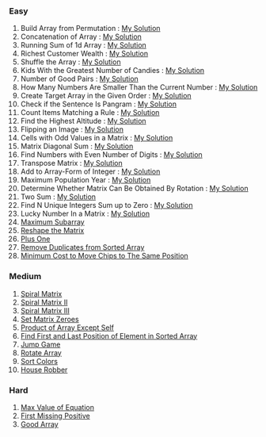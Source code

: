 ### Easy
1. Build Array from Permutation : [My Solution](https://leetcode.com/problems/build-array-from-permutation/submissions/1576848214)  
2. Concatenation of Array : [My Solution](https://leetcode.com/problems/concatenation-of-array/submissions/1576857660)  
3. Running Sum of 1d Array : [My Solution](https://leetcode.com/problems/running-sum-of-1d-array/submissions/1576861754)  
4. Richest Customer Wealth : [My Solution](https://leetcode.com/problems/richest-customer-wealth/submissions/1576870969)  
5. Shuffle the Array : [My Solution](https://leetcode.com/problems/shuffle-the-array/submissions/1576894401)  
6. Kids With the Greatest Number of Candies : [My Solution](https://leetcode.com/problems/kids-with-the-greatest-number-of-candies/submissions/1576914254)  
7. Number of Good Pairs : [My Solution](https://leetcode.com/problems/number-of-good-pairs/submissions/1576989591)  
8. How Many Numbers Are Smaller Than the Current Number : [My Solution](https://leetcode.com/problems/how-many-numbers-are-smaller-than-the-current-number/submissions/1576995104)  
9. Create Target Array in the Given Order : [My Solution](https://leetcode.com/problems/create-target-array-in-the-given-order/submissions/1578024588)  
10. Check if the Sentence Is Pangram : [My Solution](https://leetcode.com/problems/check-if-the-sentence-is-pangram/submissions/1578130972)  
11. Count Items Matching a Rule : [My Solution](https://leetcode.com/problems/count-items-matching-a-rule/submissions/1578152307)  
12. Find the Highest Altitude : [My Solution](https://leetcode.com/problems/find-the-highest-altitude/submissions/1578172703)  
13. Flipping an Image : [My Solution](https://leetcode.com/problems/flipping-an-image/submissions/1578198049)
14. Cells with Odd Values in a Matrix : [My Solution](https://leetcode.com/problems/cells-with-odd-values-in-a-matrix/submissions/1623742300/)
15. Matrix Diagonal Sum : [My Solution](https://leetcode.com/problems/matrix-diagonal-sum/submissions/1628858439/)
16. Find Numbers with Even Number of Digits : [My Solution](https://leetcode.com/problems/find-numbers-with-even-number-of-digits/submissions/1629489360/)
17. Transpose Matrix : [My Solution](https://leetcode.com/problems/transpose-matrix/submissions/1629504908/)
18. Add to Array-Form of Integer : [My Solution](https://leetcode.com/problems/add-to-array-form-of-integer/submissions/1630151403/)
19. Maximum Population Year : [My Solution](https://leetcode.com/problems/maximum-population-year/submissions/1632094403/)
20. Determine Whether Matrix Can Be Obtained By Rotation : [My Solution](https://leetcode.com/problems/determine-whether-matrix-can-be-obtained-by-rotation/submissions/1632175477/)
21. Two Sum : [My Solution](https://leetcode.com/problems/two-sum/submissions/1634688399/)
22. Find N Unique Integers Sum up to Zero : [My Solution](https://leetcode.com/problems/find-n-unique-integers-sum-up-to-zero/submissions/1636114236/)
23. Lucky Number In a Matrix : [My Solution](https://leetcode.com/problems/lucky-numbers-in-a-matrix/submissions/1636158126/)
24. [Maximum Subarray](https://leetcode.com/problems/maximum-subarray/)
25. [Reshape the Matrix](https://leetcode.com/problems/reshape-the-matrix/)
26. [Plus One](https://leetcode.com/problems/plus-one/)
27. [Remove Duplicates from Sorted Array](https://leetcode.com/problems/remove-duplicates-from-sorted-array/)
28. [Minimum Cost to Move Chips to The Same Position](https://leetcode.com/problems/minimum-cost-to-move-chips-to-the-same-position/)

### Medium
1. [Spiral Matrix](https://leetcode.com/problems/spiral-matrix/)
2. [Spiral Matrix II](https://leetcode.com/problems/spiral-matrix-ii/)
3. [Spiral Matrix III](https://leetcode.com/problems/spiral-matrix-iii/)
4. [Set Matrix Zeroes](https://leetcode.com/problems/set-matrix-zeroes/)
5. [Product of Array Except Self](https://leetcode.com/problems/product-of-array-except-self/)
6. [Find First and Last Position of Element in Sorted Array](https://leetcode.com/problems/find-first-and-last-position-of-element-in-sorted-array/)
7. [Jump Game](https://leetcode.com/problems/jump-game/)
8. [Rotate Array](https://leetcode.com/problems/rotate-array/)
9. [Sort Colors](https://leetcode.com/problems/sort-colors/)
10. [House Robber](https://leetcode.com/problems/house-robber/)

### Hard
1. [Max Value of Equation](https://leetcode.com/problems/max-value-of-equation/)
2. [First Missing Positive](https://leetcode.com/problems/first-missing-positive/)
3. [Good Array](https://leetcode.com/problems/check-if-it-is-a-good-array/)